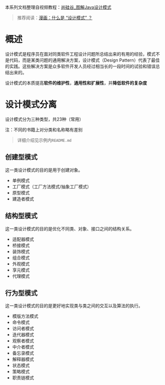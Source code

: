 本系列文档整理自视频教程：[尚硅谷_图解Java设计模式](http://www.atguigu.com/download_detail.shtml?v=202)

> 推荐阅读：[漫画：什么是 “设计模式” ？](https://mp.weixin.qq.com/s/XpeT7OOkXRBFSuCv7XG_NA)

# 概述

设计模式是程序员在面对同类软件工程设计问题所总结出来的有用的经验，模式不是代码，而是某类问题的通用解决方案，设计模式（Design Pattern）代表了最佳的实践。这些解决方案是众多软件开发人员经过相当长的一段时间的试验和错误总结出来的。

设计模式的本质提高**软件的维护性**，**通用性和扩展性**，并**降低软件的复杂度**

# 设计模式分离

设计模式分为三种类型，共23种（常用）

注：不同的书籍上对分类和名称略有差别

> 详细介绍见示例内`README.md`

## 创建型模式

这一类设计模式的目的是用于创建对象。

- 单例模式
- 工厂模式（工厂方法模式/抽象工厂模式）
- 原型模式
- 建造者模式

## 结构型模式

这一类设计模式的目的是优化不同类、对象、接口之间的结构关系。

- 适配器模式
- 桥接模式
- 装饰模式
- 组合模式
- 外观模式
- 享元模式
- 代理模式

## 行为型模式

这一类设计模式的目的是更好地实现类与类之间的交互以及算法的执行。

- 模版方法模式
- 命令模式
- 访问者模式
- 迭代器模式
- 观察者模式
- 中介者模式
- 备忘录模式
- 解释器模式
- 状态模式
- 策略模式
- 职责链模式
